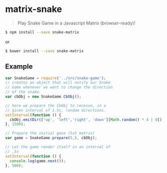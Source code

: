 # matrix-snake

> Play Snake Game in a Javascript Matrix (browser-ready)!

```sh
$ npm install --save snake-matrix
```

or

```sh
$ bower install --save snake-matrix
```

## Example

```javascript
var SnakeGame = require('../src/snake-game');
// creates an object that will notify our Snake
// Game whenever we want to change the direction
// of the snake.
var cbObj = new SnakeGame.CbObj();

// here we prepare the CbObj to receive, in a
// given interval of 1.5s, random directions.
setInterval(function () {
  cbObj.emitDir(['up', 'left','right', 'down'][Math.random() * 4 | 0]);
}, 1500);

// Prepare the initial gave (5x5 matrix)
var game = SnakeGame.prepare(5,5, cbObj);

// Let the game render itself in an interval of
// .5s
setInterval(function () {
  console.log(game.next());
}, 500);
```
